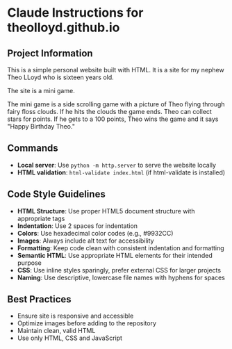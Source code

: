 # Claude Instructions for theolloyd.github.io

## Project Information
This is a simple personal website built with HTML.
It is a site for my nephew Theo LLoyd who is sixteen years old.

The site is a mini game.

The mini game is a side scrolling game with a picture of Theo flying through
fairy floss clouds. If he hits the clouds the game ends. Theo can collect stars for points.
If he gets to a 100 points, Theo wins the game and it says "Happy Birthday Theo."

## Commands
- **Local server**: Use `python -m http.server` to serve the website locally
- **HTML validation**: `html-validate index.html` (if html-validate is installed)

## Code Style Guidelines
- **HTML Structure**: Use proper HTML5 document structure with appropriate tags
- **Indentation**: Use 2 spaces for indentation
- **Colors**: Use hexadecimal color codes (e.g., #9932CC)
- **Images**: Always include alt text for accessibility
- **Formatting**: Keep code clean with consistent indentation and formatting
- **Semantic HTML**: Use appropriate HTML elements for their intended purpose
- **CSS**: Use inline styles sparingly, prefer external CSS for larger projects
- **Naming**: Use descriptive, lowercase file names with hyphens for spaces

## Best Practices
- Ensure site is responsive and accessible
- Optimize images before adding to the repository
- Maintain clean, valid HTML
- Use only HTML, CSS and JavaScript
